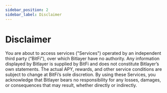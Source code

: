 ```yaml
---
sidebar_position: 2
sidebar_label: Disclaimer
---
```



# Disclaimer

You are about to access services ("Services") operated by an independent third party (“BitFi"), over which Bitlayer have no authority. Any information displayed by Bitlayer is supplied by BitFi and does not constitute Bitlayer’s own statements. The actual APY, rewards, and other service conditions are subject to change at BitFi’s sole discretion. By using these Services, you acknowledge that Bitlayer bears no responsibility for any losses, damages, or consequences that may result, whether directly or indirectly.
